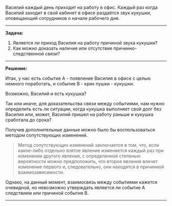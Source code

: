 
Василий каждый день приходит на работу в офис. 
Каждый раз когда Василий заходит в свой кабинет в офисе раздаётся звук кукушки, 
оповещающий сотрудников о начале рабочего дня.

* * *

**Задача:**

1. Является ли приход Василия на работу причиной звука кукушки?
2. Как можно доказать наличие или отсутствие причинно-следственной связи? 

* * *

**Решение:**

Итак, у нас есть событие A - появление Василия в офисе с целью немного поработать, 
и событие B - крик пушки - кукушки.

Возможно, Василий и есть кукушка?

Так или иначе, для доказательства связи между событиями, 
нам нужно определить есть ли ситуации, когда кукушка выполняет свой долг без Василия или, 
может, Василий пришел на работу раньше и кукушка сработала до срока?

Получив дополнительные данные можно было бы воспользоваться методом сопутствующих изменений.

> Метод сопутствующих изменений заключается в том, что, 
> если какое-либо отдельно взятое явление изменяется каждый раз 
> при изменении другого явления, с определенной степенью вероятности можно предположить, 
> что второе явление влечет изменение первого и, следовательно, они находятся в причинной взаимозависимости.

Однако, на данный момент, взаимосвязь между событиями кажется очевидной, 
но невозможно утверждать является ли событие A следствием или причиной события B.

* * *
